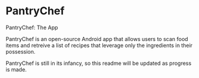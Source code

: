 # PantryChef
PantryChef: The App

PantryChef is an open-source Android app that allows users to scan food items and retreive a list of recipes that leverage only the ingredients in their possession.

PantryChef is still in its infancy, so this readme will be updated as progress is made.
